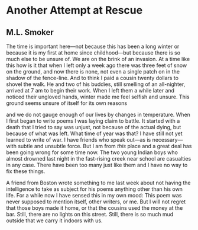 # Another Attempt at Rescue
## M.L. Smoker
The time is important here—not because this
has been a long winter or because it is my first
at home since childhood—but because there is so much
else to be unsure of. We are on the brink of an invasion.
At a time like this how is it that when I left only a week ago
there was three feet of snow on the ground,
and now there is none, not even a single patch
on in the shadow of the fence-line.
And to think I paid a cousin twenty dollars
to shovel the walk. He and two of his buddies,
still smelling of an all-nighter, arrived at 7 am
to begin their work. When I left them a while later
and noticed their ungloved hands, winter made me feel
selfish and unsure. This ground seems unsure
of itself for its own reasons

and we do not gauge enough of our lives
by changes in temperature.
When I first began to write poems
I was laying claim to battle.
It started with a death that I tried to say
was unjust, not because of the actual
dying, but because of what was left.
What time of year was that?
I have still not yet learned to write of war.
I have friends who speak out—as is necessary—
with subtle and unsubtle force.
But I am from _this_ place and a great deal
has been going wrong for some time now.
The two young Indian boys who almost drowned
last night in the fast-rising creek near school
are casualties in any case.
There have been too many just like them
and I have no way to fix these things.

A friend from Boston wrote something to me last week
about not having the intelligence
to take as subject for his poems
anything other than his own life.
For a while now I have sensed this in my own mood:
This poem was never supposed to mention
itself, other writers, or me.
But I will not regret that those boys made it home,
or that the cousins used the money at the bar.
Still, there are no lights on this street.
Still, there is so much mud outside
that we carry it indoors with us.
